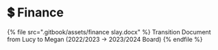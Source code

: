 # 💲 Finance

{% file src=".gitbook/assets/finance slay.docx" %}
Transition Document from Lucy to Megan (2022/2023 → 2023/2024 Board)
{% endfile %}

